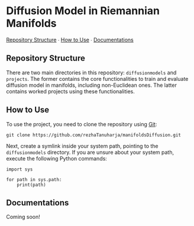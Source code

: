 <div align="left">
  <h1>Diffusion Model in Riemannian Manifolds</h1>
  <p>
    <a href="#structure">Repository Structure</a>
    ∙
    <a href="#instructions">How to Use</a>
    ∙
    <a href="#documentations">Documentations</a>
  </p>
</div>

<div>
  <h2 id="structure", align="left">Repository Structure</h2>
  <p>
    There are two main directories in this repository: <code>diffusionmodels</code> and <code>projects</code>.
    The former contains the core functionalities to train and evaluate diffusion model in manifolds, including non-Euclidean ones.
    The latter contains worked projects using these functionalities.
  </p>
</div>

<div id="instructions", align="left">
  <h2>How to Use</h2>
  <p>
    To use the project, you need to clone the repository using <a href="https://git-scm.com" target="_blank">Git</a>:
  </p>
  <pre><code class="language-bash"><!--
  -->git clone https://github.com/rezhaTanuharja/manifoldsDiffusion.git<!--
  --></code></pre>
  <p>
    Next, create a symlink inside your system path, pointing to the <code>diffusionmodels</code> directory.
    If you are unsure about your system path, execute the following Python commands:
  </p>
  <pre><code class="language-python"><!--
  -->import sys
  <br><!--
  -->for path in sys.path:
  &nbsp print(path)<!--
  --></code></pre>

  <!-- <p>
    Next, we need to do the following steps (please see detailed instructions):
  </p>

  <ol>
    <li>Download datasets from <a href="https://amass.is.tue.mpg.de" target="_blank">AMASS</a> (<b>A</b>rchive of <b>M</b>otion Capture <b>A</b>s <b>S</b>urface <b>S</b>hapes)</li>
    <li>Preprocess datasets: unpack compressed files and store the data as tensors</li>
    <li>Do some Deep Learnings and save the world!</li>
  </ol>

  <p>More is coming!</p> -->

  <!-- <div>
    <h3>Download datasets from AMASS</h3>
  </div>

  <div>
    <h3>Preprocess Datasets</h3>
  </div>

  <div>
    <h3>Save the World</h3>
  </div> -->

</div>

<div id="documentations", align="left">
  <h2>Documentations</h2>
  <p>Coming soon!</p>
</div>